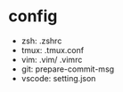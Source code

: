 # config
* zsh: .zshrc
* tmux: .tmux.conf
* vim: .vim/ .vimrc
* git: prepare-commit-msg
* vscode: setting.json

